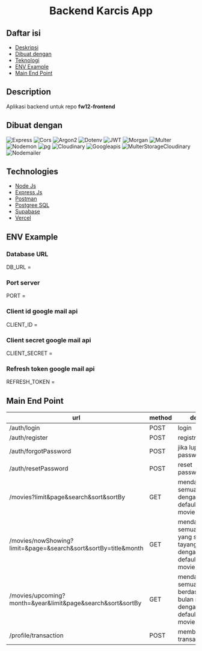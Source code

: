 <div align="center">
  <br>
  <h1><strong>Backend Karcis App</strong></h1
  <br>

  <!-- [**View the Web App**](https://exceltodynamodbjson.vercel.app) -->
</div>


## Daftar isi
- [Deskripsi](#deskripsi)
- [Dibuat dengan](#dibuat-dengan)
- [Teknologi](#teknologi)
- [ENV Example](#env-example)
- [Main End Point](#main-end-point)


##  Description
Aplikasi backend untuk repo **fw12-frontend**


## Dibuat dengan
![Express](https://img.shields.io/badge/Express-v4.18.2-pink?style=flat)
![Cors](https://img.shields.io/badge/cors-v2.8.5-green?style=flat)
![Argon2](https://img.shields.io/badge/argon2-v0.30.2-blue?style=flat)
![Dotenv](https://img.shields.io/badge/dotenv-v16.0.3-orange?style=flat)
![JWT](https://img.shields.io/badge/jwt-v8.5.1-navy?style=flat)
![Morgan](https://img.shields.io/badge/morgan-v1.10.0-cyan?style=flat)
![Multer](https://img.shields.io/badge/multer-v8.4.5-ray?style=flat)
![Nodemon](https://img.shields.io/badge/nodemon-v2.0.20-white?style=flat)
![pg](https://img.shields.io/badge/pg-v8.8.0-pink?style=flat)
![Cloudinary](https://img.shields.io/badge/cloudinary-v1.33.0-pink?style=flat)
![Googleapis](https://img.shields.io/badge/googleapis-v110.0.0-green?style=flat)
![MulterStorageCloudinary](https://img.shields.io/badge/multerstoragecloudinary-v4.0.0-blue?style=flat)
![Nodemailer](https://img.shields.io/badge/nodemailer-v6.9.0-navy?style=flat)


## Technologies
- [Node Js](https://nodejs.org/en/)
- [Express Js](https://expressjs.com/)
- [Postman](https://www.postman.com/)
- [Postgree SQL](https://www.postgresql.org/)
- [Supabase](https://supabase.com/)
- [Vercel](https://www.vercel.com/)
   

## ENV Example
### Database URL
DB_URL =

### Port server
PORT =

### Client id google mail api
CLIENT_ID =

### Client secret google mail api
CLIENT_SECRET =

### Refresh token google mail api
REFRESH_TOKEN =


## Main End Point
|url|method|desc|
|---|------|----|
|/auth/login|POST|login|
|/auth/register|POST|registrasi|
|/auth/forgotPassword|POST|jika lupa password|
|/auth/resetPassword|POST|reset password |
|/movies?limit&page&search&sort&sortBy|GET|mendapatkan semua movie dengan limit default 5 movie|
|/movies/nowShowing?limit=&page=&search&sort&sortBy=title&month|GET|mendapatkan semua movie yang sedang tayang dengan limit default 5 movie|
|/movies/upcoming?month=&year&limit&page&search&sort&sortBy|GET|mendapatkan semua movie berdasarkan bulan release dengan limit default 5 movie|
|/profile/transaction|POST|membuat transaksi|



